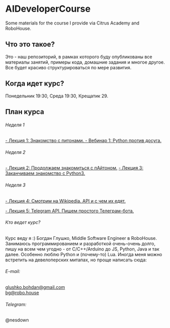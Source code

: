 # AIDeveloperCourse
Some materials for the course I provide via Citrus Academy and RoboHouse.

## Что это такое?
Это - наш репозиторий, в рамках которого буду опубликованы все материалы занятий, примеры кода, домашние задания и многое другое. Все будет красиво структурироваться по мере развития.

## Когда идет курс?
Понедельник 19:30, Среда 19:30, Крещатик 29.

## План курса
###### Неделя 1
<a href="https://github.com/nesdown/AIDeveloperCourse/tree/master/Lection1">- Лекция 1: Знакомство с питонами. </a>
<a href="https://www.youtube.com/watch?v=xHp1dMIL7P4">- Вебинар 1: Python против досуга.</a>

###### Неделя 2
<a href="https://github.com/nesdown/AIDeveloperCourse/tree/master/Lection2">- Лекция 2: Продолжаем знакомиться с пАйтоном.</a>
<a href="https://github.com/nesdown/AIDeveloperCourse/tree/master/Lection3">- Лекция 3: Заканчиваем знакомство с Python3.</a>

###### Неделя 3
<a href="https://github.com/nesdown/AIDeveloperCourse/tree/master/Lection4">- Лекция 4: Смотрим на Wikipedia. API и с чем их едят.</a>

<a href="https://github.com/nesdown/AIDeveloperCourse/tree/master/Lection5">- Лекция 5: Telegram API. Пишем простого Телеграм-бота.</a>

###### Кто ведет курс?
Курс веду я :) Богдан Глушко, Middle Software Engineer в RoboHouse.
Занимаюсь программированием и разработкой очень-очень долго, пишу на всем чем угодно - от C/C++/Arduino до JS, Python, Java и так далее.
Особенно люблю Python и (почему-то) Lua.
Иногда меня можно встретить на девелоперских митапах, но проще написать сюда:

###### E-mail: 
glushko.bohdan@gmail.com <br>
bg@robo.house

###### Telegram:
@nesdown
